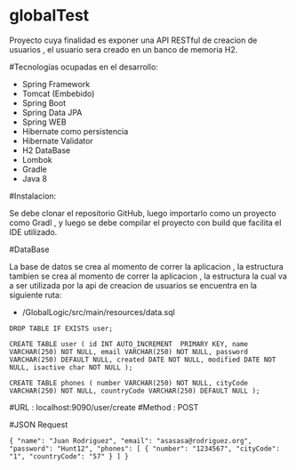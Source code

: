 # globalTest

Proyecto cuya finalidad es exponer una API RESTful de creacion de usuarios , el usuario sera creado en un banco de memoria H2.

#Tecnologías ocupadas en el desarrollo:

* Spring Framework 
* Tomcat (Embebido)
* Spring Boot
* Spring Data JPA
* Spring WEB
* Hibernate como persistencia
* Hibernate Validator
* H2 DataBase 
* Lombok
* Gradle
* Java 8

#Instalacion:
 
Se debe clonar el repositorio GitHub, luego importarlo como un proyecto como Gradl , y luego se debe compilar el proyecto con build que facilita el IDE utilizado.

#DataBase

La base de datos se crea al momento de correr la aplicacion , la estructura tambien se crea al momento de correr la aplicacion , la estructura la cual va a ser utilizada por la api de creacion de usuarios se encuentra en la siguiente ruta:

* /GlobalLogic/src/main/resources/data.sql

`DROP TABLE IF EXISTS user;`
 
`CREATE TABLE user (
  id INT AUTO_INCREMENT  PRIMARY KEY,
  name VARCHAR(250) NOT NULL,
  email VARCHAR(250) NOT NULL,
  password VARCHAR(250) DEFAULT NULL,
  created DATE NOT NULL,
  modified DATE NOT NULL,
  isactive char NOT NULL
);`

`CREATE TABLE phones (
  number VARCHAR(250) NOT NULL,
  cityCode VARCHAR(250) NOT NULL,
  countryCode VARCHAR(250) DEFAULT NULL
);`


#URL : localhost:9090/user/create
#Method : POST

#JSON Request

`{
	"name": "Juan Rodriguez",
	"email": "asasasa@rodriguez.org",
	"password": "Hunt12",
"phones": [
	{
		"number": "1234567",
		"cityCode": "1",
		"countryCode": "57"
	}
]
}`

